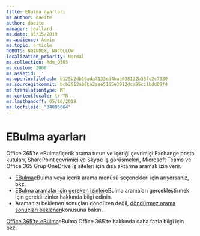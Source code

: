 ```yaml
---
title: EBulma ayarları
ms.author: daeite
author: daeite
manager: joallard
ms.date: 05/15/2019
ms.audience: Admin
ms.topic: article
ROBOTS: NOINDEX, NOFOLLOW
localization_priority: Normal
ms.collection: Adm_O365
ms.custom: 2006
ms.assetid: ''
ms.openlocfilehash: b125b2db16ada7133ed4baa638132b38fc2c7330
ms.sourcegitcommit: bcb2612ab8ba2aee5165e3912dca95cc1bdd09f4
ms.translationtype: MT
ms.contentlocale: tr-TR
ms.lasthandoff: 05/16/2019
ms.locfileid: "34096664"
---
```

# <a name="ediscovery-settings"></a>EBulma ayarları

Office 365'te eBulma/içerik arama tutun ve içeriği çevrimiçi Exchange posta kutuları, SharePoint çevrimiçi ve Skype iş görüşmeleri, Microsoft Teams ve Office 365 Grup OneDrive iş siteleri için dışa aktarma aramak izin verir.

- [EBulma](https://docs.microsoft.com/en-us/alchemyinsights/ediscovery-issues)eBulma veya içerik arama menüsü seçenekleri için arıyorsanız, bkz.
- [EBulma aramalar için gereken izinler](https://docs.microsoft.com/en-us/alchemyinsights/permissions-required-for-ediscovery-searches)eBulma aramaları gerçekleştirmek için gerekli izinler hakkında bilgi edinin.
- Aramanızı beklenen sonuçları döndüren değil, [döndürmez arama sonuçları beklenen](https://docs.microsoft.com/en-us/alchemyinsights/search-not-returning-expected-results)konusuna bakın.

[Office 365'te eBulma](https://docs.microsoft.com/en-us/office365/securitycompliance/ediscovery)eBulma Office 365'te hakkında daha fazla bilgi için bkz.
